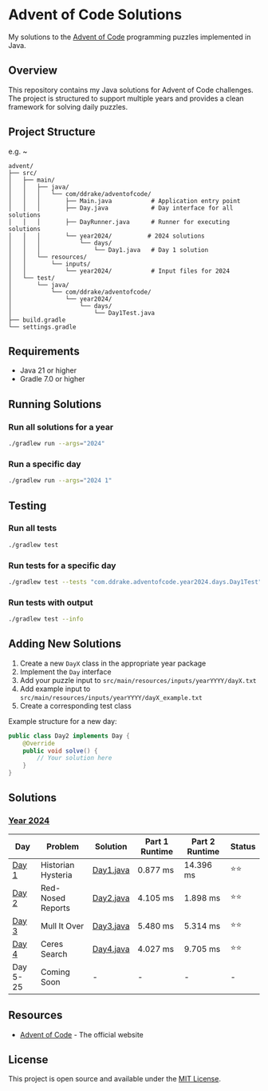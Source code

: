 # Advent of Code Solutions

My solutions to the [Advent of Code](https://adventofcode.com/) programming puzzles implemented in Java.

## Overview

This repository contains my Java solutions for Advent of Code challenges. The project is structured to support multiple years and provides a clean framework for solving daily puzzles.

## Project Structure
e.g. ~
```
advent/
├── src/
│   ├── main/
│   │   ├── java/
│   │   │   └── com/ddrake/adventofcode/
│   │   │       ├── Main.java           # Application entry point
│   │   │       ├── Day.java            # Day interface for all solutions
│   │   │       ├── DayRunner.java      # Runner for executing solutions
│   │   │       └── year2024/          # 2024 solutions
│   │   │           └── days/
│   │   │               └── Day1.java   # Day 1 solution
│   │   └── resources/
│   │       └── inputs/
│   │           └── year2024/           # Input files for 2024
│   └── test/
│       └── java/
│           └── com/ddrake/adventofcode/
│               └── year2024/
│                   └── days/
│                       └── Day1Test.java
├── build.gradle
└── settings.gradle
```

## Requirements

- Java 21 or higher
- Gradle 7.0 or higher

## Running Solutions

### Run all solutions for a year
```bash
./gradlew run --args="2024"
```

### Run a specific day
```bash
./gradlew run --args="2024 1"
```

## Testing

### Run all tests
```bash
./gradlew test
```

### Run tests for a specific day
```bash
./gradlew test --tests "com.ddrake.adventofcode.year2024.days.Day1Test"
```

### Run tests with output
```bash
./gradlew test --info
```

## Adding New Solutions

1. Create a new `DayX` class in the appropriate year package
2. Implement the `Day` interface
3. Add your puzzle input to `src/main/resources/inputs/yearYYYY/dayX.txt`
4. Add example input to `src/main/resources/inputs/yearYYYY/dayX_example.txt`
5. Create a corresponding test class

Example structure for a new day:
```java
public class Day2 implements Day {
    @Override
    public void solve() {
        // Your solution here
    }
}
```

## Solutions

### [Year 2024](src/main/java/com/ddrake/adventofcode/year2024/days/)

| Day | Problem | Solution | Part 1 Runtime | Part 2 Runtime | Status |
|-----|---------|----------|----------------|----------------|--------|
| [Day 1](https://adventofcode.com/2024/day/1) | Historian Hysteria | [Day1.java](src/main/java/com/ddrake/adventofcode/year2024/days/Day1.java) | 0.877 ms | 14.396 ms | ⭐⭐ |
| [Day 2](https://adventofcode.com/2024/day/2) | Red-Nosed Reports | [Day2.java](src/main/java/com/ddrake/adventofcode/year2024/days/Day2.java) | 4.105 ms | 1.898 ms | ⭐⭐ |
| [Day 3](https://adventofcode.com/2024/day/3) | Mull It Over | [Day3.java](src/main/java/com/ddrake/adventofcode/year2024/days/Day3.java) | 5.480 ms | 5.314 ms | ⭐⭐ |
| [Day 4](https://adventofcode.com/2024/day/4) | Ceres Search | [Day4.java](src/main/java/com/ddrake/adventofcode/year2024/days/Day4.java) | 4.027 ms | 9.705 ms | ⭐⭐ |
| Day 5-25 | Coming Soon | - | - | - | - |


## Resources

- [Advent of Code](https://adventofcode.com/) - The official website

## License

This project is open source and available under the [MIT License](LICENSE).
